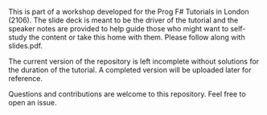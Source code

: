 This is part of a workshop developed for the Prog F# Tutorials in London
(2106). The slide deck is meant to be the driver of the tutorial and the
speaker notes are provided to help guide those who might want to self-study
the content or take this home with them. Please follow along with slides.pdf.

The current version of the repository is left incomplete without solutions for
the duration of the tutorial. A completed version will be uploaded later for
reference.

Questions and contributions are welcome to this repository. Feel free to open
an issue.
